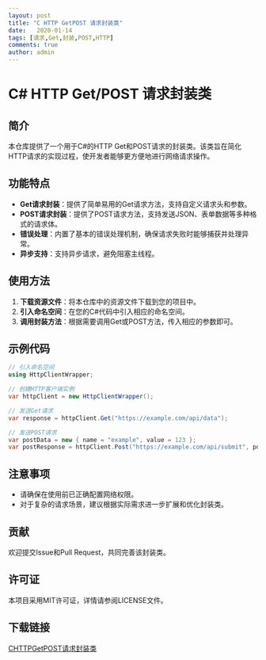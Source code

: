 ```yaml
---
layout: post
title: "C HTTP GetPOST 请求封装类"
date:   2020-01-14
tags: [请求,Get,封装,POST,HTTP]
comments: true
author: admin
---
```

# C# HTTP Get/POST 请求封装类

## 简介

本仓库提供了一个用于C#的HTTP Get和POST请求的封装类。该类旨在简化HTTP请求的实现过程，使开发者能够更方便地进行网络请求操作。

## 功能特点

- **Get请求封装**：提供了简单易用的Get请求方法，支持自定义请求头和参数。
- **POST请求封装**：提供了POST请求方法，支持发送JSON、表单数据等多种格式的请求体。
- **错误处理**：内置了基本的错误处理机制，确保请求失败时能够捕获并处理异常。
- **异步支持**：支持异步请求，避免阻塞主线程。

## 使用方法

1. **下载资源文件**：将本仓库中的资源文件下载到您的项目中。
2. **引入命名空间**：在您的C#代码中引入相应的命名空间。
3. **调用封装方法**：根据需要调用Get或POST方法，传入相应的参数即可。

## 示例代码

```csharp
// 引入命名空间
using HttpClientWrapper;

// 创建HTTP客户端实例
var httpClient = new HttpClientWrapper();

// 发送Get请求
var response = httpClient.Get("https://example.com/api/data");

// 发送POST请求
var postData = new { name = "example", value = 123 };
var postResponse = httpClient.Post("https://example.com/api/submit", postData);
```

## 注意事项

- 请确保在使用前已正确配置网络权限。
- 对于复杂的请求场景，建议根据实际需求进一步扩展和优化封装类。

## 贡献

欢迎提交Issue和Pull Request，共同完善该封装类。

## 许可证

本项目采用MIT许可证，详情请参阅LICENSE文件。

## 下载链接

[CHTTPGetPOST请求封装类](https://pan.quark.cn/s/8d6e4eff09cd)
